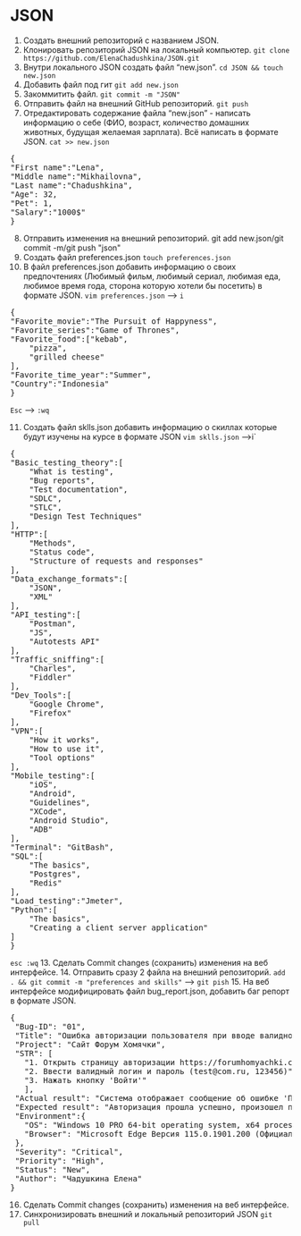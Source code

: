 # JSON

1. Создать внешний репозиторий c названием JSON. 
2. Клонировать репозиторий JSON на локальный компьютер. `git clone https://github.com/ElenaChadushkina/JSON.git`
3. Внутри локального JSON создать файл “new.json”. `cd JSON && touch new.json`
4. Добавить файл под гит `git add new.json`
5. Закоммитить файл. `git commit -m "JSON"`
6. Отправить файл на внешний GitHub репозиторий. `git push`
7. Отредактировать содержание файла “new.json” - написать информацию о себе (ФИО, возраст, количество домашних животных, будущая желаемая зарплата). Всё написать в формате JSON.
`cat >> new.json`
<pre>{
"First name":"Lena",
"Middle name":"Mikhailovna",
"Last name":"Chadushkina",
"Age": 32,
"Pet": 1,
"Salary":"1000$"
}</pre>
8. Отправить изменения на внешний репозиторий. git add new.json/git commit -m/git push "json"
9. Создать файл preferences.json  `touch preferences.json`
10. В файл preferences.json добавить информацию о своих предпочтениях (Любимый фильм, любимый сериал, любимая еда, любимое время года, сторона которую хотели бы посетить) в формате JSON.
`vim preferences.json` --> `i`
<pre>{
"Favorite_movie":"The Pursuit of Happyness",
"Favorite_series":"Game of Thrones",
"Favorite_food":["kebab",
	"pizza",
	"grilled cheese"
],
"Favorite_time_year":"Summer",
"Country":"Indonesia"
}</pre>


 `Esc` --> `:wq`


 11. Создать файл sklls.json добавить информацию о скиллах которые будут изучены на курсе в формате JSON `vim sklls.json` -->i`
<pre>{
"Basic_testing_theory":[
	"What is testing",
	"Bug reports",
	"Test documentation",
	"SDLC",
	"STLC",
	"Design Test Techniques"
],
"HTTP":[
	"Methods",
	"Status code",
	"Structure of requests and responses"
],
"Data_exchange_formats":[
	"JSON",
	"XML"
],
"API_testing":[
	"Postman",
	"JS",
	"Autotests API"
],
"Traffic_sniffing":[
	"Charles",
	"Fiddler"
],
"Dev_Tools":[
	"Google Chrome",
	"Firefox"
],
"VPN":[
	"How it works",
	"How to use it",
	"Tool options"
],
"Mobile_testing":[
	"iOS",
	"Android",
	"Guidelines",
	"XCode",
	"Android Studio",
	"ADB"
],
"Terminal": "GitBash",
"SQL":[
	"The basics",
	"Postgres",
	"Redis"
],
"Load_testing":"Jmeter",
"Python":[
	"The basics",
	"Creating a client server application"
]
}</pre>
 
 
 `esc :wq`
 13. Сделать Commit changes (сохранить) изменения на веб интерфейсе.
 14. Отправить сразу 2 файла на внешний репозиторий. `add . && git commit -m "preferences and skills"` --> `git pish`
 15. На веб интерфейсе модифицировать файл bug_report.json, добавить баг репорт в формате JSON.
 <pre>{
 "Bug-ID": "01",
 "Title": "Ошибка авторизации пользователя при вводе валидного логина и пароля",
 "Project": "Сайт Форум Хомячки",
 "STR": [
   "1. Открыть страницу авторизации https://forumhomyachki.com/authorization",
   "2. Ввести валидный логин и пароль (test@com.ru, 123456)",
   "3. Нажать кнопку 'Войти'"
   ],
 "Actual result": "Система отображает сообщение об ошибке 'При входе произошла ошибка, попробуйте позднее' ",
 "Expected result": "Авторизация прошла успешно, произошел переход в раздел 'Мой профиль'",
 "Environment":{
   "OS": "Windows 10 PRO 64-bit operating system, x64 processor",
   "Browser": "Microsoft Edge Версия 115.0.1901.200 (Официальная сборка) (64-разрядная версия)"
 },
 "Severity": "Critical",
 "Priority": "High",
 "Status": "New",
 "Author": "Чадушкина Елена"
}</pre>
 16. Сделать Commit changes (сохранить) изменения на веб интерфейсе.
 17. Синхронизировать внешний и локальный репозиторий JSON `git pull`
